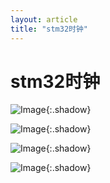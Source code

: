 ```yaml
---
layout: article
title: "stm32时钟"
---
```


# stm32时钟

![Image](https://xusenfeng.github.io/myimages/3-7.jpg){:.shadow}

![Image](https://xusenfeng.github.io/myimages/3-8.jpg){:.shadow}

![Image](https://xusenfeng.github.io/myimages/3-9.jpg){:.shadow}

![Image](https://xusenfeng.github.io/myimages/3-10.jpg){:.shadow}
